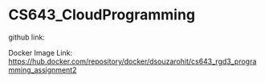 # CS643_CloudProgramming

github link:

Docker Image Link: https://hub.docker.com/repository/docker/dsouzarohit/cs643_rgd3_programming_assignment2


